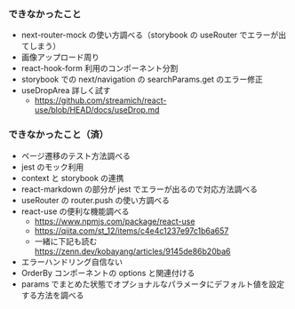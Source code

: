 ### できなかったこと

- next-router-mock の使い方調べる（storybook の useRouter でエラーが出てしまう）
- 画像アップロード周り
- react-hook-form 利用のコンポーネント分割
- storybook での next/navigation の searchParams.get のエラー修正
- useDropArea 詳しく試す
  - https://github.com/streamich/react-use/blob/HEAD/docs/useDrop.md

### できなかったこと（済）

- ページ遷移のテスト方法調べる
- jest のモック利用
- context と storybook の連携
- react-markdown の部分が jest でエラーが出るので対応方法調べる
- useRouter の router.push の使い方調べる
- react-use の便利な機能調べる
  - https://www.npmjs.com/package/react-use
  - https://qiita.com/st_12/items/c4e4c1237e97c1b6a657
  - 一緒に下記も読む
    https://zenn.dev/kobayang/articles/9145de86b20ba6
- エラーハンドリング自信ない
- OrderBy コンポーネントの options と関連付ける
- params でまとめた状態でオプショナルなパラメータにデフォルト値を設定する方法を調べる
